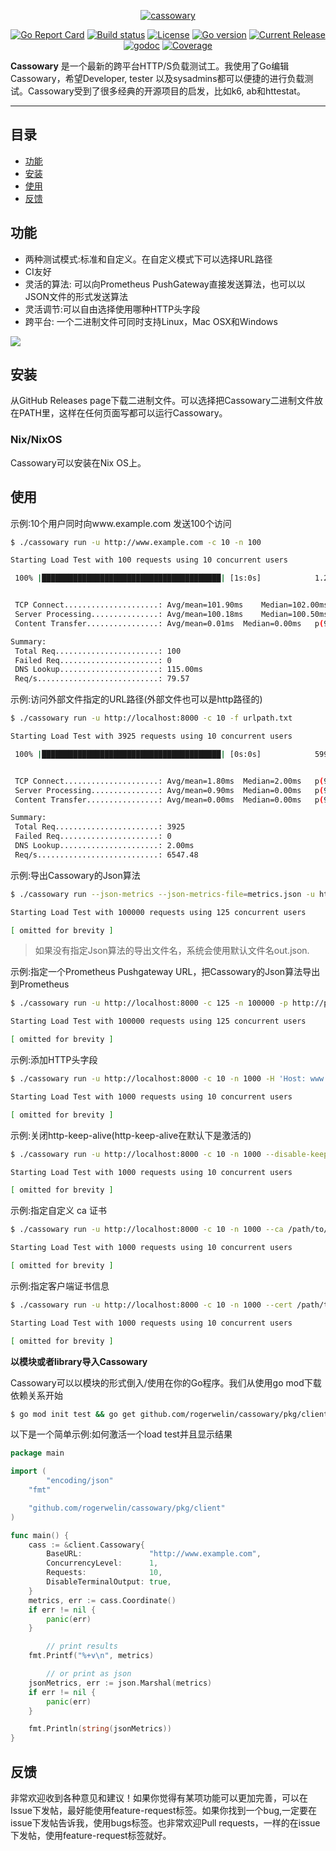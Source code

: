 <p align="center"><a href="https://github.com/rogerwelin/cassowary"><img src="cass-logo.png" alt="cassowary"></a></p>
<p align="center">
  <a href="https://goreportcard.com/badge/github.com/rogerwelin/cassowary"><img src="https://goreportcard.com/badge/github.com/rogerwelin/cassowary" alt="Go Report Card"></a>
  <a href="https://travis-ci.org/rogerwelin/cassowary"><img src="https://travis-ci.org/rogerwelin/cassowary.svg?branch=master" alt="Build status"></a>
  <a href="https://github.com/rogerwelin/cassowary/blob/master/LICENSE"><img src="https://img.shields.io/github/license/rogerwelin/cassowary" alt="License"></a>
  <a href="https://github.com/rogerwelin/cassowary/blob/master/go.mod"><img src="https://img.shields.io/github/go-mod/go-version/rogerwelin/cassowary" alt="Go version"></a>
  <a href="https://github.com/rogerwelin/cassowary/releases"><img src="https://img.shields.io/github/v/release/rogerwelin/cassowary.svg" alt="Current Release"></a>
  <a href="https://godoc.org/github.com/rogerwelin/cassowary"><img src="https://godoc.org/github.com/rogerwelin/cassowary?status.svg" alt="godoc"></a>
  <a href="https://gocover.io/github.com/rogerwelin/cassowary/pkg/client"><img src="https://gocover.io/_badge/github.com/rogerwelin/cassowary/pkg/client" alt="Coverage"></a>
</p>

**Cassowary** 是一个最新的跨平台HTTP/S负载测试工。我使用了Go编辑Cassowary，希望Developer, tester 以及sysadmins都可以便捷的进行负载测试。Cassowary受到了很多经典的开源项目的启发，比如k6, ab和httestat。

---


目录
----
- [功能](#功能)
- [安装](#安装)
- [使用](#使用)
- [反馈](#反馈)


功能
--------
- 两种测试模式:标准和自定义。在自定义模式下可以选择URL路径
- CI友好
- 灵活的算法: 可以向Prometheus PushGateway直接发送算法，也可以以JSON文件的形式发送算法
- 灵活调节:可以自由选择使用哪种HTTP头字段
- 跨平台: 一个二进制文件可同时支持Linux，Mac OSX和Windows

<img src="https://i.imgur.com/geJykYH.gif" />


安装
--------

从GitHub Releases page下载二进制文件。可以选择把Cassowary二进制文件放在PATH里，这样在任何页面写都可以运行Cassowary。


### Nix/NixOS

Cassowary可以安装在Nix OS上。


使用
--------

示例:10个用户同时向www.example.com 发送100个访问

```bash
$ ./cassowary run -u http://www.example.com -c 10 -n 100

Starting Load Test with 100 requests using 10 concurrent users

 100% |████████████████████████████████████████| [1s:0s]            1.256773616s


 TCP Connect.....................: Avg/mean=101.90ms 	Median=102.00ms	p(95)=105ms
 Server Processing...............: Avg/mean=100.18ms 	Median=100.50ms	p(95)=103ms
 Content Transfer................: Avg/mean=0.01ms 	Median=0.00ms	p(95)=0ms

Summary:
 Total Req.......................: 100
 Failed Req......................: 0
 DNS Lookup......................: 115.00ms
 Req/s...........................: 79.57
```

示例:访问外部文件指定的URL路径(外部文件也可以是http路径的)

```bash
$ ./cassowary run -u http://localhost:8000 -c 10 -f urlpath.txt

Starting Load Test with 3925 requests using 10 concurrent users

 100% |████████████████████████████████████████| [0s:0s]            599.467161ms


 TCP Connect.....................: Avg/mean=1.80ms 	Median=2.00ms	p(95)=3ms
 Server Processing...............: Avg/mean=0.90ms 	Median=0.00ms	p(95)=3ms
 Content Transfer................: Avg/mean=0.00ms 	Median=0.00ms	p(95)=0ms

Summary:
 Total Req.......................: 3925
 Failed Req......................: 0
 DNS Lookup......................: 2.00ms
 Req/s...........................: 6547.48
```

示例:导出Cassowary的Json算法

```bash
$ ./cassowary run --json-metrics --json-metrics-file=metrics.json -u http://localhost:8000 -c 125 -n 100000

Starting Load Test with 100000 requests using 125 concurrent users

[ omitted for brevity ]

```

> 如果没有指定Json算法的导出文件名，系统会使用默认文件名out.json.


示例:指定一个Prometheus Pushgateway URL，把Cassowary的Json算法导出到Prometheus

```bash
$ ./cassowary run -u http://localhost:8000 -c 125 -n 100000 -p http://pushgatway:9091

Starting Load Test with 100000 requests using 125 concurrent users

[ omitted for brevity ]

```


示例:添加HTTP头字段

```bash
$ ./cassowary run -u http://localhost:8000 -c 10 -n 1000 -H 'Host: www.example.com'

Starting Load Test with 1000 requests using 10 concurrent users

[ omitted for brevity ]

```


示例:关闭http-keep-alive(http-keep-alive在默认下是激活的)

```bash
$ ./cassowary run -u http://localhost:8000 -c 10 -n 1000 --disable-keep-alive

Starting Load Test with 1000 requests using 10 concurrent users

[ omitted for brevity ]

```

示例:指定自定义 ca 证书
```bash
$ ./cassowary run -u http://localhost:8000 -c 10 -n 1000 --ca /path/to/ca.pem

Starting Load Test with 1000 requests using 10 concurrent users

[ omitted for brevity ]

```

示例:指定客户端证书信息
```bash
$ ./cassowary run -u http://localhost:8000 -c 10 -n 1000 --cert /path/to/client.pem --key /path/to/client-key.pem

Starting Load Test with 1000 requests using 10 concurrent users

[ omitted for brevity ]

```


**以模块或者library导入Cassowary**  

Cassowary可以以模块的形式倒入/使用在你的Go程序。我们从使用go mod下载依赖关系开始

```bash
$ go mod init test && go get github.com/rogerwelin/cassowary/pkg/client
```

以下是一个简单示例:如何激活一个load test并且显示结果

```go
package main

import (
        "encoding/json"
	"fmt"

	"github.com/rogerwelin/cassowary/pkg/client"
)

func main() {
	cass := &client.Cassowary{
		BaseURL:               "http://www.example.com",
		ConcurrencyLevel:      1,
		Requests:              10,
		DisableTerminalOutput: true,
	}
	metrics, err := cass.Coordinate()
	if err != nil {
		panic(err)
	}

        // print results
	fmt.Printf("%+v\n", metrics)

        // or print as json
	jsonMetrics, err := json.Marshal(metrics)
	if err != nil {
		panic(err)
	}

	fmt.Println(string(jsonMetrics))
}
```


反馈
--------

非常欢迎收到各种意见和建议！如果你觉得有某项功能可以更加完善，可以在Issue下发帖，最好能使用feature-request标签。如果你找到一个bug,一定要在issue下发帖告诉我，使用bugs标签。也非常欢迎Pull requests，一样的在issue下发帖，使用feature-request标签就好。

